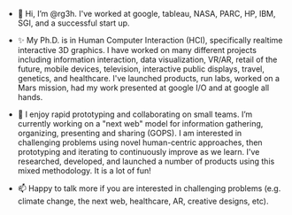- 👋 Hi, I’m @rg3h. I've worked at google, tableau, NASA, PARC, HP, IBM, SGI, and a successful start up.


- ✨ My Ph.D. is in Human Computer Interaction (HCI), specifically realtime interactive 3D graphics. I have worked on many different projects including information interaction, data visualization, VR/AR, retail of the future, mobile devices, television, interactive public displays, travel, genetics, and healthcare. I've launched products, run labs, worked on a Mars mission, had my work presented at google I/O and at google all hands.


- 👀 I enjoy rapid prototyping and collaborating on small teams. I’m currently working on a "next web" model for information gathering, organizing, presenting and sharing (GOPS). I am interested in challenging problems using novel human-centric approaches, then prototyping and iterating to continuously improve as we learn. I've researched, developed, and launched a number of products using this mixed methodology. It is a lot of fun!


- 📫 Happy to talk more if you are interested in challenging problems (e.g. climate change, the next web, healthcare, AR, creative designs, etc).

<!---
rg3h/rg3h is a ✨ special ✨ repository because its `README.md` (this file) appears on your GitHub profile.
You can click the Preview link to take a look at your changes.
--->
